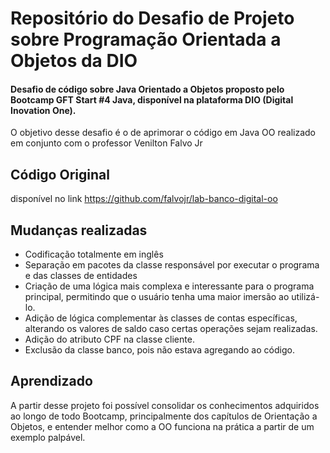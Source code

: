 # Repositório do Desafio de Projeto sobre Programação Orientada a Objetos da DIO
#### Desafio de código sobre Java Orientado a Objetos proposto pelo Bootcamp GFT Start #4 Java, disponível na plataforma DIO (Digital Inovation One).

O objetivo desse desafio é o de aprimorar o código em Java OO realizado em conjunto com o professor Venilton Falvo Jr

## Código Original
disponível no link https://github.com/falvojr/lab-banco-digital-oo

## Mudanças realizadas
- Codificação totalmente em inglês
- Separação em pacotes da classe responsável por executar o programa e das classes de entidades
- Criação de uma lógica mais complexa e interessante para o programa principal, permitindo que o usuário tenha uma maior imersão ao utilizá-lo.
- Adição de lógica complementar às classes de contas específicas, alterando os valores de saldo caso certas operações sejam realizadas.
- Adição do atributo CPF na classe cliente.
- Exclusão da classe banco, pois não estava agregando ao código.

## Aprendizado
A partir desse projeto foi possível consolidar os conhecimentos adquiridos ao longo de todo Bootcamp, principalmente dos capítulos de Orientação a Objetos, e entender melhor como a OO funciona na prática a partir de um exemplo palpável.
